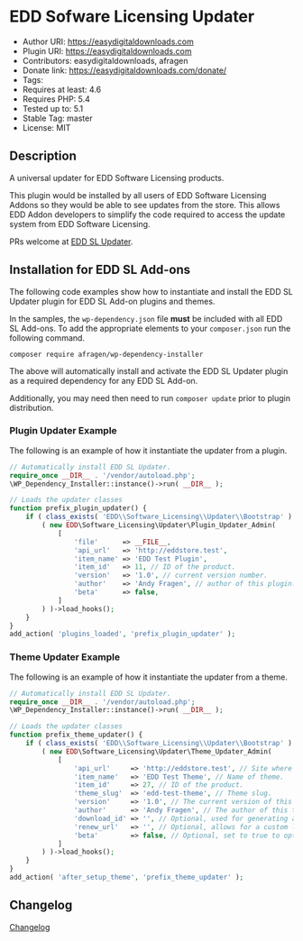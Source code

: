 # EDD Sofware Licensing Updater

* Author URI: https://easydigitaldownloads.com
* Plugin URI: https://easydigitaldownloads.com
* Contributors: easydigitaldownloads, afragen
* Donate link: https://easydigitaldownloads.com/donate/
* Tags:
* Requires at least: 4.6
* Requires PHP: 5.4
* Tested up to: 5.1
* Stable Tag: master
* License: MIT

## Description

A universal updater for EDD Software Licensing products.

This plugin would be installed by all users of EDD Software Licensing Addons so they would be able to see updates from the store. This allows EDD Addon developers to simplify the code required to access the update system from EDD Software Licensing.

PRs welcome at [EDD SL Updater](https://github.com/afragen/edd-sl-updater).

## Installation for EDD SL Add-ons

The following code examples show how to instantiate and install the EDD SL Updater plugin for EDD SL Add-on plugins and themes.

In the samples, the `wp-dependency.json` file **must** be included with all EDD SL Add-ons. To add the appropriate elements to your `composer.json` run the following command.

`composer require afragen/wp-dependency-installer`

The above will automatically install and activate the EDD SL Updater plugin as a required dependency for any EDD SL Add-on.

Additionally, you may need then need to run `composer update` prior to plugin distribution.

### Plugin Updater Example

The following is an example of how it instantiate the updater from a plugin.

```php
// Automatically install EDD SL Updater.
require_once __DIR__ . '/vendor/autoload.php';
\WP_Dependency_Installer::instance()->run( __DIR__ );

// Loads the updater classes
function prefix_plugin_updater() {
	if ( class_exists( 'EDD\\Software_Licensing\\Updater\\Bootstrap' ) ) {
		( new EDD\Software_Licensing\Updater\Plugin_Updater_Admin(
			[
				'file'      => __FILE__,
				'api_url'   => 'http://eddstore.test',
				'item_name' => 'EDD Test Plugin',
				'item_id'   => 11, // ID of the product.
				'version'   => '1.0', // current version number.
				'author'    => 'Andy Fragen', // author of this plugin.
				'beta'      => false,
			]
		) )->load_hooks();
	}
}
add_action( 'plugins_loaded', 'prefix_plugin_updater' );
```

### Theme Updater Example

The following is an example of how it instantiate the updater from a theme.

```php
// Automatically install EDD SL Updater.
require_once __DIR__ . '/vendor/autoload.php';
\WP_Dependency_Installer::instance()->run( __DIR__ );

// Loads the updater classes
function prefix_theme_updater() {
	if ( class_exists( 'EDD\\Software_Licensing\\Updater\\Bootstrap' ) ) {
		( new EDD\Software_Licensing\Updater\Theme_Updater_Admin(
			[
				'api_url'     => 'http://eddstore.test', // Site where EDD is hosted.
				'item_name'   => 'EDD Test Theme', // Name of theme.
				'item_id'     => 27, // ID of the product.
				'theme_slug'  => 'edd-test-theme', // Theme slug.
				'version'     => '1.0', // The current version of this theme.
				'author'      => 'Andy Fragen', // The author of this theme
				'download_id' => '', // Optional, used for generating a license renewal link.
				'renew_url'   => '', // Optional, allows for a custom license renewal link.
				'beta'        => false, // Optional, set to true to opt into beta versions.
			]
		) )->load_hooks();
	}
}
add_action( 'after_setup_theme', 'prefix_theme_updater' );
```

## Changelog
[Changelog](./CHANGES.md)
